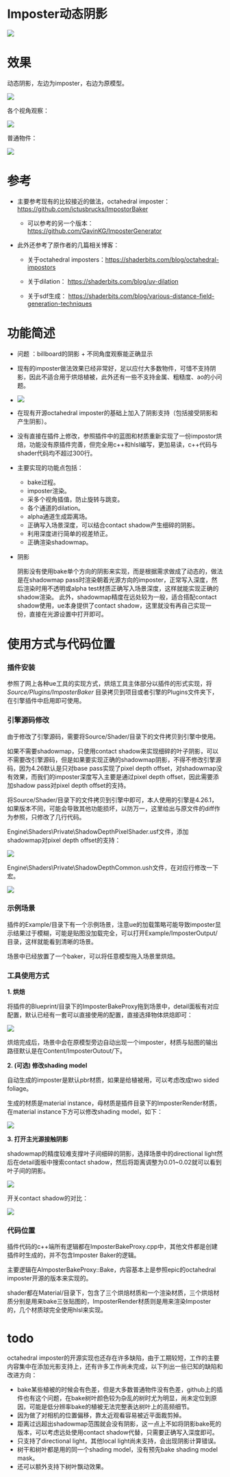 # Imposter动态阴影

![](Resource/0.png)



# 效果

动态阴影，左边为imposter，右边为原模型。

![](Resource/0.gif)

各个视角观察：

![](Resource/1.gif)

普通物件：

![](Resource/2.gif)



# 参考
- 主要参考现有的比较接近的做法，octahedral imposter：
    https://github.com/ictusbrucks/ImpostorBaker
    - 可以参考的另一个版本：https://github.com/GavinKG/ImposterGenerator

- 此外还参考了原作者的几篇相关博客：
    - 关于octahedral imposters：https://shaderbits.com/blog/octahedral-impostors
    
    - 关于dilation： https://shaderbits.com/blog/uv-dilation
    
    - 关于sdf生成： https://shaderbits.com/blog/various-distance-field-generation-techniques
    
      

# 功能简述
- 问题 ：billboard的阴影 + 不同角度观察能正确显示

- 现有的imposter做法效果已经非常好，足以应付大多数物件，可惜不支持阴影，因此不适合用于烘焙植被，此外还有一些不支持金属、粗糙度、ao的小问题。

- ![](Resource/1.png)

- 在现有开源octahedral imposter的基础上加入了阴影支持（包括接受阴影和产生阴影）。

- 没有直接在插件上修改，参照插件中的蓝图和材质重新实现了一份impostor烘焙，功能没有原插件完善，但完全用c++和hlsl编写，更加易读，c++代码与shader代码均不超过300行。

- 主要实现的功能点包括：
  - bake过程。
  - imposter渲染。
  - 采多个视角插值，防止旋转与跳变。
  - 各个通道的dilation。
  - alpha通道生成距离场。
  - 正确写入场景深度，可以结合contact shadow产生细碎的阴影。
  - 利用深度进行简单的视差矫正。
  - 正确渲染shadowmap。
  
- 阴影
  
  阴影没有使用bake单个方向的阴影来实现，而是根据需求做成了动态的，做法是在shadowmap pass时渲染朝着光源方向的imposter，正常写入深度，然后渲染时用不透明或alpha test材质正确写入场景深度，这样就能实现正确的shadow渲染。
  此外，shadowmap精度在远处较为一般，适合搭配contact shadow使用，ue本身提供了contact shadow，这里就没有再自己实现一份，直接在光源设置中打开即可。
  
  

# 使用方式与代码位置

### **插件安装**
参照了网上各种ue工具的实现方式，烘焙工具主体部分以插件的形式实现，将 *Source/Plugins/ImposterBaker* 目录拷贝到项目或者引擎的Plugins文件夹下，在引擎插件中启用即可使用。

### **引擎源码修改**
由于修改了引擎源码，需要将Source/Shader/目录下的文件拷贝到引擎中使用。

如果不需要shadowmap，只使用contact shadow来实现细碎的叶子阴影，可以不需要改引擎源码，但是如果要实现正确的shadowmap阴影，不得不修改引擎源码，因为4.26默认是只对base pass实现了pixel depth offset，对shadowmap没有效果，而我们的imposter深度写入主要是通过pixel depth offset，因此需要添加shadow pass对pixel depth offset的支持。

将Source/Shader/目录下的文件拷贝到引擎中即可，本人使用的引擎是4.26.1，如果版本不同，可能会导致其他功能损坏，以防万一，这里给出与原文件的diff作为参照，只修改了几行代码。

Engine\Shaders\Private\ShadowDepthPixelShader.usf文件，添加shadowmap对pixel depth offset的支持：

![](Resource/2.png)

Engine\Shaders\Private\ShadowDepthCommon.ush文件，在对应行修改一下宏。

![](Resource/3.png)

### **示例场景**

插件的Example/目录下有一个示例场景，注意ue的加载策略可能导致imposter显示结果过于模糊，可能是贴图没加载完全，可以打开Example/ImposterOutput/目录，这样就能看到清晰的场景。

场景中已经放置了一个baker，可以将任意模型拖入场景里烘焙。

### **工具使用方式**

**1. 烘焙**

将插件的Blueprint/目录下的ImposterBakeProxy拖到场景中，detail面板有对应配置，默认已经有一套可以直接使用的配置，直接选择物体烘焙即可：

![](Resource/4.png)

烘焙完成后，场景中会在原模型旁边自动出现一个imposter，材质与贴图的输出路径默认是在Content/ImposterOutout/下。

**2. (可选) 修改shading model**

自动生成的imposter是默认pbr材质，如果是给植被用，可以考虑改成two sided foliage。

生成的材质是material instance，母材质是插件目录下的ImposterRender材质，在material instance下方可以修改shading model，如下：

![](Resource/5.png)

**3. 打开主光源接触阴影**

shadowmap的精度较难支撑叶子间细碎的阴影，选择场景中的directional light然后在detail面板中搜索contact shadow，然后将距离调整为0.01~0.02就可以看到叶子间的阴影。

![](Resource/6.png)

开关contact shadow的对比：

![](Resource/3.gif)

### **代码位置**

插件代码的c++端所有逻辑都在ImposterBakeProxy.cpp中，其他文件都是创建插件时生成的，并不包含Imposter Baker的逻辑。

主要逻辑在AImposterBakeProxy::Bake，内容基本上是参照epic的octahedral imposter开源的版本来实现的。

shader都在Material/目录下，包含了三个烘焙材质和一个渲染材质，三个烘焙材质分别是用来bake三张贴图的，ImposterRender材质则是用来渲染Imposter的，几个材质球完全使用hlsl来实现。



# todo
octahedral imposter的开源实现也还存在许多缺陷，由于工期较短，工作的主要内容集中在添加光影支持上，还有许多工作尚未完成，以下列出一些已知的缺陷和改进方向：
- bake某些植被的时候会有色差，但是大多数普通物件没有色差，github上的插件也有这个问题，在bake树叶颜色较为杂乱的树时尤为明显，尚未定位到原因，可能是低分辨率bake的植被无法完整表达树叶上的高频细节。
- 因为做了对相机的位置偏移，靠太近观看容易被近平面裁剪掉。
- 距离过远超出shadowmap范围就会没有阴影，这一点上不如将阴影bake死的版本，可以考虑远处使用contact shadow代替，只需要正确写入深度即可。
- 只支持了directional light，其他local light尚未支持，会出现阴影计算错误。
- 树干和树叶都是用的同一个shading model，没有预先bake shading model mask。
- 还可以额外支持下树叶飘动效果。